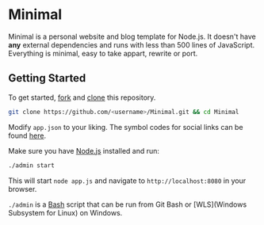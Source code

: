 # Minimal

Minimal is a personal website and blog template for Node.js. It doesn't have **any** external dependencies and runs with less than 500 lines of JavaScript. Everything is minimal, easy to take appart, rewrite or port.

## Getting Started

To get started, [fork](https://help.github.com/articles/fork-a-repo) and [clone](https://help.github.com/articles/cloning-a-repository) this repository.

```bash
git clone https://github.com/<username>/Minimal.git && cd Minimal
```

Modify `app.json` to your liking. The symbol codes for social links can be found [here](http://drinchev.github.io/monosocialiconsfont). 

Make sure you have [Node.js](https://nodejs.org/en/download) installed and run:

```bash
./admin start
```

This will start `node app.js` and navigate to `http://localhost:8080` in your browser.

`./admin` is a [Bash](https://en.wikipedia.org/wiki/Bash_(Unix_shell)) script that can be run from Git Bash or [WLS](Windows Subsystem for Linux) on Windows.
